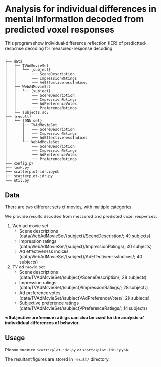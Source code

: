 # Analysis for individual differences in mental information decoded from predicted voxel responses

This program show individual-difference reflection (IDR) of predictted-response decoding for measured-response decoding.

```
.
├── data
│   ├── TVAdMovieSet
│   │   └── {subject}
│   │       ├── SceneDescription
│   │       ├── ImpressionRatings
│   │       └── AdEffectivenessIndices
│   ├── WebAdMovieSet
│   │   └── {subject}
│   │       ├── SceneDescription
│   │       ├── ImpressionRatings
│   │       ├── AdPreferenceVotes
│   │       └── PreferenceRatings
│   └── subjects.scv
├── (result)
│   └── {DNN set}
│       ├── TVAdMovieSet
│       │   ├── SceneDescription
│       │   ├── ImpressionRatings
│       │   └── AdEffectivenessIndices
│       └── WebAdMovieSet
│           ├── SceneDescription
│           ├── ImpressionRatings
│           ├── AdPreferenceVotes
│           └── PreferenceRatings
├── config.py
├── task.py
├── scatterplot-idr.ipynb
├── scatterplot-idr.py
└── util.py
```

## Data

There are two different sets of movies, with multiple categories.

We provide results decoded from measured and predicted voxel responses.

1. Web ad movie set
   - Scene descriptions (data/WebAdMovieSet/{subject}/SceneDescription/; 40 subjects)
   - Impression ratings (data/WebAdMovieSet/{subject}/ImpressionRatings/; 40 subjects)
   - Ad effectiveness indices (data/WebAdMovieSet/{subject}/AdEffectivenessIndices/; 40 subjects)
1. TV ad movie set
   - Scene descriptions (data/TVAdMovieSet/{subject}/SceneDescription/; 28 subjects)
   - Impression ratings (data/TVAdMovieSet/{subject}/ImpressionRatings/; 28 subjects)
   - Ad preference votes (data/TVAdMovieSet/{subject}/AdPreferenceVotes/; 28 subjects)
   - Subjective preference ratings (data/TVAdMovieSet/{subject}/PreferenceRatings/; 14 subjects)

**※Subjective preference ratings can also be used for the analysis of individidual differences of behavior.**

## Usage

Please execute `scatterplot-idr.py` or `scatterplot-idr.ipynb`.

The resultant figures are stored in `result/` directory.
